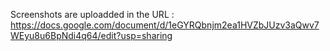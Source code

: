 Screenshots are uploadded in the URL : https://docs.google.com/document/d/1eGYRQbnjm2ea1HVZbJUzv3aQwv7WEyu8u6BpNdi4q64/edit?usp=sharing
